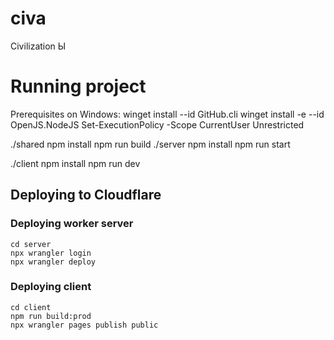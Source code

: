 # civa
Civilization Ы

# Running project
Prerequisites on Windows:
 winget install --id GitHub.cli 
 winget install -e --id OpenJS.NodeJS
 Set-ExecutionPolicy -Scope CurrentUser Unrestricted

./shared
   npm install
   npm run build
./server
   npm install
   npm run start

./client
   npm install
   npm run dev


## Deploying to Cloudflare

### Deploying worker server
```
cd server
npx wrangler login
npx wrangler deploy
```

### Deploying client
```
cd client
npm run build:prod
npx wrangler pages publish public
```
